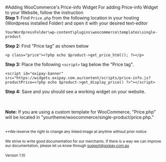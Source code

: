 #Adding WooCommerce's Price-info Widget
For adding Price-info Widget to your Website, follow the instruction<br>
<strong>Step 1:</strong> Find ```Price.php``` from the following location in your hosting (Wordpress installed Folder) and open it with your desired text-editor <br>
```
YourWordpressFolder\wp-content\plugins\woocommerce\templates\single-product
```
<strong>Step 2:</strong> Find "Price tag" as shown below <br>
```
<p class="price"><?php echo $product->get_price_html(); ?></p>
```
<strong>Step 3:</strong> Place the following ```<script>``` tag below the "Price tag".<br>
```
<script id="oxipay-banner" src="https://widgets.oxipay.com.au/content/scripts/price-info.js?productPrice=<?php echo $product->get_display_price() ?>"></script>
```
<strong>Step 4:</strong> Save and you should see a working widget on your website.<br><br>
<script id="oxipay-banner" src="https://widgets.oxipay.com.au/content/scripts/price-info.js?productPrice=0"></script>
<br>
<div class="alert alert-danger">
  <strong>Note:</strong> If you are using a custom template for WooCommerce, "Price.php" will be located in "yourtheme/woocommerce/single-product/price.php."
</div>
<br>

<small>**We reserve the right to change any linked image at anytime without prior notice</small>
<br/><br/>
<small>We strive to write good documentation for our merchants. If there is a way we can improve our documentation, please let us know through <a href="mailto:support@oxipay.com.au?Subject=Oxipay Documentation">support@oxipay.com.au</a></small>
<br>
<br>
<small>Version 1.10</small>
